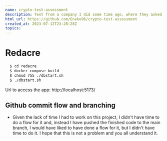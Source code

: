 ```yaml
---
name: crypto-test-assessment
description: Test from a company I did some time ago, where they asked me to create a trading page based on coingecko, with react, mongodb, nestjs and data streaming
html_url: https://github.com/Eneko96/crypto-test-assessment
created_at: 2023-07-12T23:28:28Z
topics: 
---
```

# Redacre


```bash 
  $ cd redacre
  $ docker-compose build
  $ chmod 755 ./dbstart.sh
  $ ./dbstart.sh
```
Url to access the app: http://localhost:5173/
## Github commit flow and branching
- Given the lack of time I had to work on this project, I didn't have time to do a flow for it and, instead I have pushed the finished code to the main branch, I would have liked to have done a flow for it, but I didn't have time to do it. I hope that this is not a problem and you all understand it.